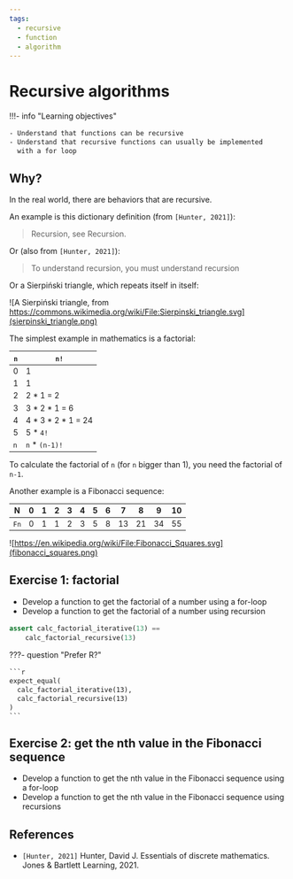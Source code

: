 ```yaml
---
tags:
  - recursive
  - function
  - algorithm
---
```


# Recursive algorithms

!!!- info "Learning objectives"

    - Understand that functions can be recursive
    - Understand that recursive functions can usually be implemented
      with a for loop

## Why?

In the real world, there are behaviors that are recursive.

An example is this dictionary definition (from `[Hunter, 2021]`):

> Recursion, see Recursion.

Or (also from `[Hunter, 2021]`):

> To understand recursion, you must understand recursion

Or a Sierpiński triangle, which repeats itself in itself:

![A Sierpiński triangle, from https://commons.wikimedia.org/wiki/File:Sierpinski_triangle.svg](sierpinski_triangle.png)

The simplest example in mathematics is a factorial:

`n`|`n!`
---|---------------------
0  |1
1  |1
2  |2 \* 1 = 2
3  |3 \* 2 \* 1 = 6
4  |4 \* 3 \* 2 \* 1 = 24
5  |5 \* `4!`
`n`|`n` \* `(n-1)!`

To calculate the factorial of `n` (for `n` bigger than 1),
you need the factorial of `n-1`.

Another example is a Fibonacci sequence:

N    | 0   | 1   | 2   | 3   | 4   | 5   | 6   | 7   | 8   | 9   | 10
-----|-----|-----|-----|-----|-----|-----|-----|-----|-----|-----|---
`Fn` | 0   | 1   | 1   | 2   | 3   | 5   | 8   | 13  | 21  | 34  | 55

![https://en.wikipedia.org/wiki/File:Fibonacci_Squares.svg](fibonacci_squares.png)

## Exercise 1: factorial

- Develop a function to get the factorial of a number using a for-loop
- Develop a function to get the factorial of a number using recursion

```python
assert calc_factorial_iterative(13) ==
    calc_factorial_recursive(13)
```

???- question "Prefer R?"

    ```r
    expect_equal(
      calc_factorial_iterative(13),
      calc_factorial_recursive(13)
    )
    ```

## Exercise 2: get the nth value in the Fibonacci sequence

- Develop a function to get the nth value in the Fibonacci sequence
  using a for-loop
- Develop a function to get the nth value in the Fibonacci sequence
  using recursions

## References

- `[Hunter, 2021]` Hunter, David J. Essentials of discrete mathematics. Jones & Bartlett Learning, 2021.
